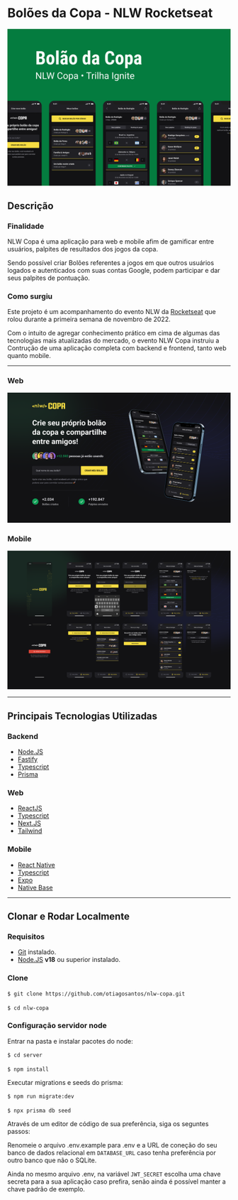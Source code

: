 # Bolões da Copa - NLW Rocketseat

![Imagem de Capa do Projeto](./github/Capa.png)

## Descrição

### Finalidade
NLW Copa é uma aplicação para web e mobile afim de gamificar entre usuários, palpites de resultados dos jogos da copa.

Sendo possível criar Bolões referentes a jogos em que outros usuários logados e autenticados com suas contas Google, podem participar e dar seus palpites de pontuação.

### Como surgiu
Este projeto é um acompanhamento do evento NLW da [Rocketseat](https://rocketseat.com.br) que rolou durante a primeira semana de novembro de 2022.

Com o intuito de agregar conhecimento prático em cima de algumas das tecnologias mais atualizadas do mercado, o evento NLW Copa instruiu a Contrução de uma aplicação completa com backend e frontend, tanto web quanto mobile.

---

### Web
![Interface da aplicação web](./github/web.png)


### Mobile
![Interface de aplicativo móvel](./github/app-pages-w-bg.png)

---

## Principais Tecnologias Utilizadas

### Backend
 - [Node.JS](https://nodejs.org/en/)
 - [Fastify](https://www.fastify.io/)
 - [Typescript](https://www.typescriptlang.org/)
 - [Prisma](https://www.prisma.io/)

### Web
 - [ReactJS](https://reactjs.org/)
 - [Typescript](https://www.typescriptlang.org/)
 - [Next.JS](https://nextjs.org/)
 - [Tailwind](https://tailwindcss.com/)

### Mobile
 - [React Native](https://reactnative.dev/)
 - [Typescript](https://www.typescriptlang.org/)
 - [Expo](https://expo.dev/)
 - [Native Base](https://nativebase.io/)

 ---

 ## Clonar e Rodar Localmente

 ### Requisitos
 - [Git](https://git-scm.com/) instalado.
 - [Node.JS](https://nodejs.org/en/) **v18** ou superior instalado.

 ### Clone

```
$ git clone https://github.com/otiagosantos/nlw-copa.git

$ cd nlw-copa
```

### Configuração servidor node

Entrar na pasta e instalar pacotes do node:
```
$ cd server

$ npm install
```

Executar migrations e seeds do prisma:
```
$ npm run migrate:dev

$ npx prisma db seed
```

Através de um editor de código de sua preferência, siga os seguntes passos:

Renomeie o arquivo .env.example para .env e a URL de coneção do seu banco de dados relacional em `DATABASE_URL` caso tenha preferência por outro banco que não o SQLite.

Ainda no mesmo arquivo .env, na variável `JWT_SECRET` escolha uma chave secreta para a sua aplicação caso prefira, senão ainda é possível manter a chave padrão de exemplo.
